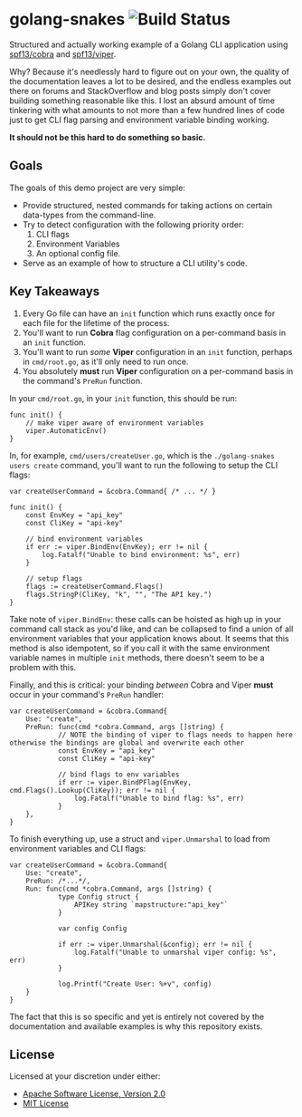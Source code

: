 # golang-snakes ![Build Status][build.svg]

Structured and actually working example of a Golang CLI application using [spf13/cobra][cobra] and [spf13/viper][viper].

Why? Because it's needlessly hard to figure out on your own, the quality of the documentation leaves a lot to be
desired, and the endless examples out there on forums and StackOverflow and blog posts simply don't cover building
something reasonable like this. I lost an absurd amount of time tinkering with what amounts to not more than a few
hundred lines of code just to get CLI flag parsing and environment variable binding working.

**It should not be this hard to do something so basic.**

## Goals

The goals of this demo project are very simple:

 - Provide structured, nested commands for taking actions on certain data-types from the command-line.
 - Try to detect configuration with the following priority order:
   1. CLI flags
   2. Environment Variables
   3. An optional config file.
 - Serve as an example of how to structure a CLI utility's code.

## Key Takeaways

 1. Every Go file can have an `init` function which runs exactly once for each file for the lifetime of the process.
 2. You'll want to run **Cobra** flag configuration on a per-command basis in an `init` function.
 3. You'll want to run _some_ **Viper** configuration in an `init` function, perhaps in `cmd/root.go`, as it'll only
    need to run once.
 4. You absolutely **must** run **Viper** configuration on a per-command basis in the command's `PreRun` function.

In your `cmd/root.go`, in your `init` function, this should be run:

```golang
func init() {
	// make viper aware of environment variables
	viper.AutomaticEnv()
}
```

In, for example, `cmd/users/createUser.go`, which is the `./golang-snakes users create` command, you'll want to run the
following to setup the CLI flags:

```golang
var createUserCommand = &cobra.Command{ /* ... */ }

func init() {
    const EnvKey = "api_key"
    const CliKey = "api-key"
    
    // bind environment variables
    if err := viper.BindEnv(EnvKey); err != nil {
    	log.Fatalf("Unable to bind environment: %s", err)
    }
    
    // setup flags
    flags := createUserCommand.Flags()
    flags.StringP(CliKey, "k", "", "The API key.")
}
```

Take note of `viper.BindEnv`: these calls can be hoisted as high up in your command call stack as you'd like, and can be
collapsed to find a union of all environment variables that your application knows about. It seems that this method is
also idempotent, so if you call it with the same environment variable names in multiple `init` methods, there doesn't
seem to be a problem with this.

Finally, and this is critical: your binding _between_ Cobra and Viper **must** occur in your command's `PreRun` handler:

```golang
var createUserCommand = &cobra.Command{
	Use: "create",
	PreRun: func(cmd *cobra.Command, args []string) {
            // NOTE the binding of viper to flags needs to happen here otherwise the bindings are global and overwrite each other
            const EnvKey = "api_key"
            const CliKey = "api-key"
            
            // bind flags to env variables
            if err := viper.BindPFlag(EnvKey, cmd.Flags().Lookup(CliKey)); err != nil {
                log.Fatalf("Unable to bind flag: %s", err)
            }
    },
}
```

To finish everything up, use a struct and `viper.Unmarshal` to load from environment variables and CLI flags:

```golang
var createUserCommand = &cobra.Command{
	Use: "create",
	PreRun: /*...*/,
	Run: func(cmd *cobra.Command, args []string) {
            type Config struct {
                APIKey string `mapstructure:"api_key"`
            }
            
            var config Config
            
            if err := viper.Unmarshal(&config); err != nil {
                log.Fatalf("Unable to unmarshal viper config: %s", err)
            }
            
            log.Printf("Create User: %+v", config)
	}
}
```

The fact that this is so specific and yet is entirely not covered by the documentation and available examples is why
this repository exists.

## License

Licensed at your discretion under either:

 - [Apache Software License, Version 2.0](./LICENSE-APACHE)
 - [MIT License](./LICENSE-MIT)

 [build.svg]: https://github.com/naftulikay/golang-snakes/actions/workflows/ci.yml/badge.svg
 [cobra]: https://github.com/spf13/cobra
 [viper]: https://github.com/spf13/viper